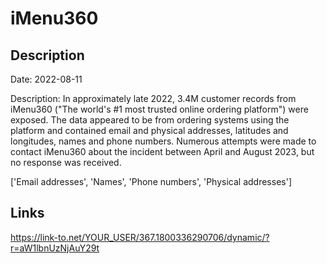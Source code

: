 # iMenu360

## Description

Date: 2022-08-11

Description:
In approximately late 2022, 3.4M customer records from iMenu360 (&quot;The world's #1 most trusted online ordering platform&quot;) were exposed. The data appeared to be from ordering systems using the platform and contained email and physical addresses, latitudes and longitudes, names and phone numbers. Numerous attempts were made to contact iMenu360 about the incident between April and August 2023, but no response was received.


['Email addresses', 'Names', 'Phone numbers', 'Physical addresses']

## Links

https://link-to.net/YOUR_USER/367.1800336290706/dynamic/?r=aW1lbnUzNjAuY29t
